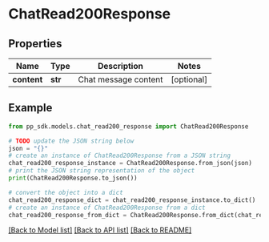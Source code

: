 # ChatRead200Response


## Properties

Name | Type | Description | Notes
------------ | ------------- | ------------- | -------------
**content** | **str** | Chat message content | [optional] 

## Example

```python
from pp_sdk.models.chat_read200_response import ChatRead200Response

# TODO update the JSON string below
json = "{}"
# create an instance of ChatRead200Response from a JSON string
chat_read200_response_instance = ChatRead200Response.from_json(json)
# print the JSON string representation of the object
print(ChatRead200Response.to_json())

# convert the object into a dict
chat_read200_response_dict = chat_read200_response_instance.to_dict()
# create an instance of ChatRead200Response from a dict
chat_read200_response_from_dict = ChatRead200Response.from_dict(chat_read200_response_dict)
```
[[Back to Model list]](../README.md#documentation-for-models) [[Back to API list]](../README.md#documentation-for-api-endpoints) [[Back to README]](../README.md)


